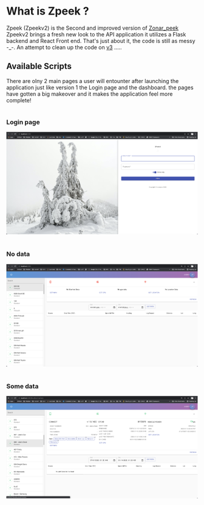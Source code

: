# What is Zpeek ?
Zpeek (Zpeekv2) is the Second and improved version of [Zonar_peek](https://github.com/Otmak/zonar_peek)
Zpeekv2 brings a fresh new look to the API application  it utilizes a Flask backend and React Front end. That's just about it, the code is still as messy 
-_-. An attempt to clean up the code on [v3](https://github.com/Otmak/gtc_wanna_b)
.....

## Available Scripts
There are olny 2 main pages a user will entounter after launching the application just like version 1 the Login page and the dashboard.
the pages have gotten a big makeover and it makes the application feel more complete!

#
### Login page
![alt text](https://github.com/Otmak/zpeek/blob/master/zpeekv2_login.png?raw=true)

#
### No data
![alt text](https://github.com/Otmak/zpeek/blob/master/zpeekv2_asset_with_nodata.png?raw=true)

#
### Some data
![alt text](https://github.com/Otmak/zpeek/blob/master/zpeekv2_dash.png?raw=true)


